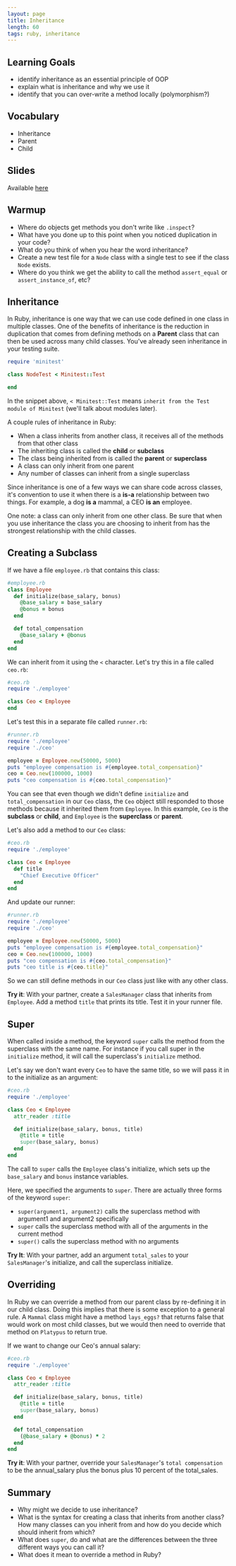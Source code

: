 ```yaml
---
layout: page
title: Inheritance
length: 60
tags: ruby, inheritance
---
```


## Learning Goals

* identify inheritance as an essential principle of OOP
* explain what is inheritance and why we use it
* identify that you can over-write a method locally (polymorphism?)

## Vocabulary
* Inheritance
* Parent
* Child

## Slides

Available [here](../slides/inheritance)

## Warmup

* Where do objects get methods you don't write like `.inspect`?
* What have you done up to this point when you noticed duplication in your code?
* What do you think of when you hear the word inheritance?
* Create a new test file for a `Node` class with a single test to see if the class `Node` exists.
* Where do you think we get the ability to call the method `assert_equal` or `assert_instance_of`, etc?

## Inheritance

In Ruby, inheritance is one way that we can use code defined in one class in multiple classes. One of the benefits of inheritance is the reduction in duplication that comes from defining methods on a **Parent** class that can then be used across many child classes. You've already seen inheritance in your testing suite.

```ruby
require 'minitest'

class NodeTest < Minitest::Test

end
```

In the snippet above, `< Minitest::Test` means `inherit from the Test module of Minitest` (we'll talk about modules later).

A couple rules of inheritance in Ruby:

* When a class inherits from another class, it receives all of the methods from that other class
* The inheriting class is called the **child** or **subclass**
* The class being inherited from is called the **parent** or **superclass**
* A class can only inherit from one parent
* Any number of classes can inherit from a single superclass

Since inheritance is one of a few ways we can share code across classes, it's convention to use it when there is a **is-a** relationship between two things. For example, a dog **is a** mammal, a CEO **is an** employee.

One note: a class can only inherit from one other class. Be sure that when you use inheritance the class you are choosing to inherit from has the strongest relationship with the child classes.

## Creating a Subclass

If we have a file `employee.rb` that contains this class:

```ruby
#employee.rb
class Employee
  def initialize(base_salary, bonus)
    @base_salary = base_salary
    @bonus = bonus
  end

  def total_compensation
    @base_salary + @bonus
  end
end
```

We can inherit from it using the `<` character. Let's try this in a file called `ceo.rb`:

```ruby
#ceo.rb
require './employee'

class Ceo < Employee
end
```

Let's test this in a separate file called `runner.rb`:

```ruby
#runner.rb
require './employee'
require './ceo'

employee = Employee.new(50000, 5000)
puts "employee compensation is #{employee.total_compensation}"
ceo = Ceo.new(100000, 1000)
puts "ceo compensation is #{ceo.total_compensation}"
```

You can see that even though we didn't define `initialize` and `total_compensation` in our `Ceo` class, the `Ceo` object still responded to those methods because it inherited them from `Employee`. In this example, `Ceo` is the **subclass** or **child**, and `Employee` is the **superclass** or **parent**.

Let's also add a method to our `Ceo` class:

```ruby
#ceo.rb
require './employee'

class Ceo < Employee
  def title
    "Chief Executive Officer"
  end
end
```

And update our runner:

```ruby
#runner.rb
require './employee'
require './ceo'

employee = Employee.new(50000, 5000)
puts "employee compensation is #{employee.total_compensation}"
ceo = Ceo.new(100000, 1000)
puts "ceo compensation is #{ceo.total_compensation}"
puts "ceo title is #{ceo.title}"
```

So we can still define methods in our `Ceo` class just like with any other class.

**Try it**: With your partner, create a `SalesManager` class that inherits from `Employee`. Add a method `title` that prints its title. Test it in your runner file.

## Super

When called inside a method, the keyword `super` calls the method from the superclass with the same name. For instance if you call super in the `initialize` method, it will call the superclass's `initialize` method.

Let's say we don't want every `Ceo` to have the same title, so we will pass it in to the initialize as an argument:

```ruby
#ceo.rb
require './employee'

class Ceo < Employee
  attr_reader :title

  def initialize(base_salary, bonus, title)
    @title = title
    super(base_salary, bonus)
  end
end
```

The call to `super` calls the `Employee` class's initialize, which sets up the `base_salary` and `bonus` instance variables.

Here, we specified the arguments to `super`. There are actually three forms of the keyword `super`:

* `super(argument1, argument2)` calls the superclass method with argument1 and argument2 specifically
* `super` calls the superclass method with all of the arguments in the current method
* `super()` calls the superclass method with no arguments

**Try It**: With your partner, add an argument `total_sales` to your `SalesManager`'s initialize, and call the superclass initialize.

## Overriding

In Ruby we can override a method from our parent class by re-defining it in our child class. Doing this implies that there is some exception to a general rule. A `Mammal` class might have a method `lays_eggs?` that returns false that would work on most child classes, but we would then need to override that method on `Platypus` to return true.

If we want to change our Ceo's annual salary:

```ruby
#ceo.rb
require './employee'

class Ceo < Employee
  attr_reader :title

  def initialize(base_salary, bonus, title)
    @title = title
    super(base_salary, bonus)
  end

  def total_compensation
    (@base_salary + @bonus) * 2
  end
end
```

**Try it**: With your partner, override your `SalesManager`'s `total compensation` to be the annual_salary plus the bonus plus 10 percent of the total_sales.

## Summary

* Why might we decide to use inheritance?
* What is the syntax for creating a class that inherits from another class? How many classes can you inherit from and how do you decide which should inherit from which?  
* What does `super`, do and what are the differences between the three different ways you can call it?
* What does it mean to override a method in Ruby?
